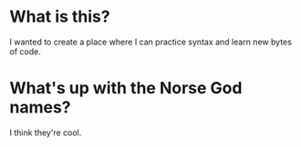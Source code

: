 # What is this?
I wanted to create a place where I can practice syntax and learn new bytes of code.

# What's up with the Norse God names?
I think they're cool.